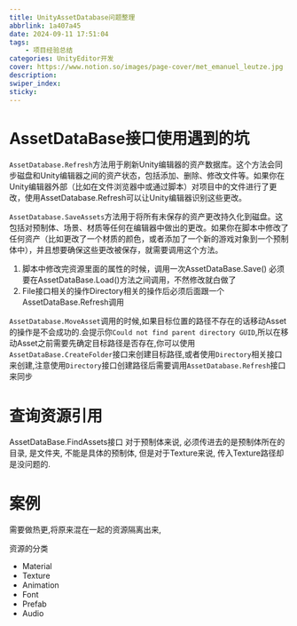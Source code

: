 ```yaml
---
title: UnityAssetDatabase问题整理
abbrlink: 1a407a45
date: 2024-09-11 17:51:04
tags:
    - 项目经验总结
categories: UnityEditor开发
cover: https://www.notion.so/images/page-cover/met_emanuel_leutze.jpg
description:
swiper_index:
sticky:
---
```


# AssetDataBase接口使用遇到的坑

`AssetDatabase.Refresh`方法用于刷新Unity编辑器的资产数据库。这个方法会同步磁盘和Unity编辑器之间的资产状态，包括添加、删除、修改文件等。如果你在Unity编辑器外部（比如在文件浏览器中或通过脚本）对项目中的文件进行了更改，使用AssetDatabase.Refresh可以让Unity编辑器识别这些更改。

`AssetDatabase.SaveAssets`方法用于将所有未保存的资产更改持久化到磁盘。这包括对预制体、场景、材质等任何在编辑器中做出的更改。如果你在脚本中修改了任何资产（比如更改了一个材质的颜色，或者添加了一个新的游戏对象到一个预制体中），并且想要确保这些更改被保存，就需要调用这个方法。

1. 脚本中修改完资源里面的属性的时候，调用一次AssetDataBase.Save() 必须要在AssetDataBase.Load()方法之间调用，不然修改就白做了
2. File接口相关的操作Directory相关的操作后必须后面跟一个AssetDataBase.Refresh调用

`AssetDatabase.MoveAsset`调用的时候,如果目标位置的路径不存在的话移动Asset的操作是不会成功的.会提示你`Could not find parent directory GUID`,所以在移动Asset之前需要先确定目标路径是否存在,你可以使用`AssetDataBase.CreateFolder`接口来创建目标路径,或者使用`Directory`相关接口来创建,注意使用`Directory`接口创建路径后需要调用`AssetDatabase.Refresh`接口来同步

# 查询资源引用

AssetDataBase.FindAssets接口 对于预制体来说, 必须传进去的是预制体所在的目录, 是文件夹, 不能是具体的预制体, 但是对于Texture来说, 传入Texture路径却是没问题的.


# 案例

需要做热更,将原来混在一起的资源隔离出来,

资源的分类

- Material
- Texture
- Animation
- Font
- Prefab
- Audio